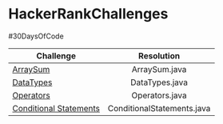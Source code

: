 # HackerRankChallenges

#30DaysOfCode 


 | Challenge     | Resolution      
| ------------- |:-------------:|  
|  [ArraySum](https://www.hackerrank.com/challenges/simple-array-sum/problem)        | ArraySum.java    |  
|  [DataTypes](https://www.hackerrank.com/challenges/30-data-types/problem)          | DataTypes.java   |  
|  [Operators](https://www.hackerrank.com/challenges/30-operators/problem)           | Operators.java   |  
|  [Conditional Statements](https://www.hackerrank.com/challenges/30-conditional-statements/problem)     | ConditionalStatements.java   |  
